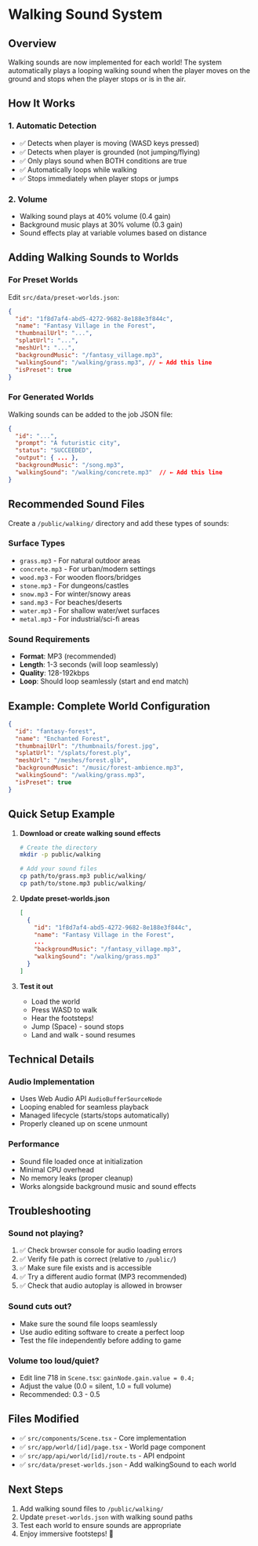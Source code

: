 # Walking Sound System

## Overview

Walking sounds are now implemented for each world! The system automatically plays a looping walking sound when the player moves on the ground and stops when the player stops or is in the air.

## How It Works

### 1. **Automatic Detection**

- ✅ Detects when player is moving (WASD keys pressed)
- ✅ Detects when player is grounded (not jumping/flying)
- ✅ Only plays sound when BOTH conditions are true
- ✅ Automatically loops while walking
- ✅ Stops immediately when player stops or jumps

### 2. **Volume**

- Walking sound plays at 40% volume (0.4 gain)
- Background music plays at 30% volume (0.3 gain)
- Sound effects play at variable volumes based on distance

## Adding Walking Sounds to Worlds

### For Preset Worlds

Edit `src/data/preset-worlds.json`:

```json
{
  "id": "1f8d7af4-abd5-4272-9682-8e188e3f844c",
  "name": "Fantasy Village in the Forest",
  "thumbnailUrl": "...",
  "splatUrl": "...",
  "meshUrl": "...",
  "backgroundMusic": "/fantasy_village.mp3",
  "walkingSound": "/walking/grass.mp3", // ← Add this line
  "isPreset": true
}
```

### For Generated Worlds

Walking sounds can be added to the job JSON file:

```json
{
  "id": "...",
  "prompt": "A futuristic city",
  "status": "SUCCEEDED",
  "output": { ... },
  "backgroundMusic": "/song.mp3",
  "walkingSound": "/walking/concrete.mp3"  // ← Add this line
}
```

## Recommended Sound Files

Create a `/public/walking/` directory and add these types of sounds:

### Surface Types

- `grass.mp3` - For natural outdoor areas
- `concrete.mp3` - For urban/modern settings
- `wood.mp3` - For wooden floors/bridges
- `stone.mp3` - For dungeons/castles
- `snow.mp3` - For winter/snowy areas
- `sand.mp3` - For beaches/deserts
- `water.mp3` - For shallow water/wet surfaces
- `metal.mp3` - For industrial/sci-fi areas

### Sound Requirements

- **Format**: MP3 (recommended)
- **Length**: 1-3 seconds (will loop seamlessly)
- **Quality**: 128-192kbps
- **Loop**: Should loop seamlessly (start and end match)

## Example: Complete World Configuration

```json
{
  "id": "fantasy-forest",
  "name": "Enchanted Forest",
  "thumbnailUrl": "/thumbnails/forest.jpg",
  "splatUrl": "/splats/forest.ply",
  "meshUrl": "/meshes/forest.glb",
  "backgroundMusic": "/music/forest-ambience.mp3",
  "walkingSound": "/walking/grass.mp3",
  "isPreset": true
}
```

## Quick Setup Example

1. **Download or create walking sound effects**

   ```bash
   # Create the directory
   mkdir -p public/walking

   # Add your sound files
   cp path/to/grass.mp3 public/walking/
   cp path/to/stone.mp3 public/walking/
   ```

2. **Update preset-worlds.json**

   ```json
   [
     {
       "id": "1f8d7af4-abd5-4272-9682-8e188e3f844c",
       "name": "Fantasy Village in the Forest",
       ...
       "backgroundMusic": "/fantasy_village.mp3",
       "walkingSound": "/walking/grass.mp3"
     }
   ]
   ```

3. **Test it out**
   - Load the world
   - Press WASD to walk
   - Hear the footsteps!
   - Jump (Space) - sound stops
   - Land and walk - sound resumes

## Technical Details

### Audio Implementation

- Uses Web Audio API `AudioBufferSourceNode`
- Looping enabled for seamless playback
- Managed lifecycle (starts/stops automatically)
- Properly cleaned up on scene unmount

### Performance

- Sound file loaded once at initialization
- Minimal CPU overhead
- No memory leaks (proper cleanup)
- Works alongside background music and sound effects

## Troubleshooting

### Sound not playing?

1. ✅ Check browser console for audio loading errors
2. ✅ Verify file path is correct (relative to `/public/`)
3. ✅ Make sure file exists and is accessible
4. ✅ Try a different audio format (MP3 recommended)
5. ✅ Check that audio autoplay is allowed in browser

### Sound cuts out?

- Make sure the sound file loops seamlessly
- Use audio editing software to create a perfect loop
- Test the file independently before adding to game

### Volume too loud/quiet?

- Edit line 718 in `Scene.tsx`: `gainNode.gain.value = 0.4;`
- Adjust the value (0.0 = silent, 1.0 = full volume)
- Recommended: 0.3 - 0.5

## Files Modified

- ✅ `src/components/Scene.tsx` - Core implementation
- ✅ `src/app/world/[id]/page.tsx` - World page component
- ✅ `src/app/api/world/[id]/route.ts` - API endpoint
- ✅ `src/data/preset-worlds.json` - Add walkingSound to each world

## Next Steps

1. Add walking sound files to `/public/walking/`
2. Update `preset-worlds.json` with walking sound paths
3. Test each world to ensure sounds are appropriate
4. Enjoy immersive footsteps! 👣
